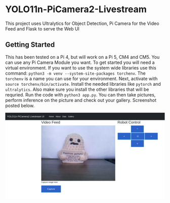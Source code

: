 # YOLO11n-PiCamera2-Livestream
This project uses Ultralytics for Object Detection, Pi Camera for the Video Feed and Flask to serve the Web UI

## Getting Started

This has been tested on a Pi 4, but will work on a Pi 5, CM4 and CM5. You can use any Pi Camera Module you want. To get started you will need a virtual environment. If you want to use the system wide libraries use this command: `python3 -m venv --system-site-packages torchenv`. The `torchenv` is a name you can use for your environment. Next, activate with `source torchenv/bin/activate`. Install the needed libraries like `pytorch` and `ultralytics`. Also make sure you install the other libraries that will be requried. Run the code with `python3 app.py`. You can then take pictures, perform inference on the picture and check out your gallery. Screenshot posted below.

![app](https://github.com/sentairanger/YOLO11n-PiCamera2-Livestream/blob/main/app.png)
